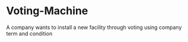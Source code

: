 # Voting-Machine
A company wants to install a new facility through voting using company term and condition
